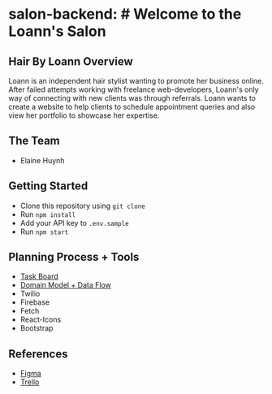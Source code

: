 # salon-backend: # Welcome to the Loann's Salon 

## Hair By Loann Overview

Loann is an independent hair stylist wanting to promote her business online. After failed attempts working with freelance web-developers, Loann's only way of connecting with new clients was through referrals. Loann wants to create a website to help clients to schedule appointment queries and also view her portfolio to showcase her expertise. 

## The Team

- Elaine Huynh

## Getting Started

- Clone this repository using `git clone`
- Run `npm install`
- Add your API key to `.env.sample`
- Run `npm start`

## Planning Process + Tools

- [Task Board](https://trello.com/b/6lmF2yEo/loan-salon)
- [Domain Model + Data Flow](https://www.figma.com/file/pEkToYnDUGIEcniFiL54P7/Meal-Wheel-Data-Flow?node-id=37%3A160)
- Twilio
- Firebase
- Fetch
- React-Icons
- Bootstrap

## References

- [Figma](Figma.com)
- [Trello](Trello.com)